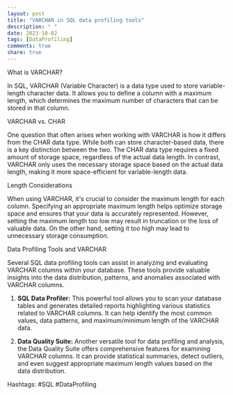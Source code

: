 ```yaml
---
layout: post
title: "VARCHAR in SQL data profiling tools"
description: " "
date: 2023-10-02
tags: [DataProfiling]
comments: true
share: true
---
```


What is VARCHAR?

In SQL, VARCHAR (Variable Character) is a data type used to store variable-length character data. It allows you to define a column with a maximum length, which determines the maximum number of characters that can be stored in that column. 

VARCHAR vs. CHAR

One question that often arises when working with VARCHAR is how it differs from the CHAR data type. While both can store character-based data, there is a key distinction between the two. The CHAR data type requires a fixed amount of storage space, regardless of the actual data length. In contrast, VARCHAR only uses the necessary storage space based on the actual data length, making it more space-efficient for variable-length data.

Length Considerations

When using VARCHAR, it's crucial to consider the maximum length for each column. Specifying an appropriate maximum length helps optimize storage space and ensures that your data is accurately represented. However, setting the maximum length too low may result in truncation or the loss of valuable data. On the other hand, setting it too high may lead to unnecessary storage consumption.

Data Profiling Tools and VARCHAR

Several SQL data profiling tools can assist in analyzing and evaluating VARCHAR columns within your database. These tools provide valuable insights into the data distribution, patterns, and anomalies associated with VARCHAR columns.

1. **SQL Data Profiler:** This powerful tool allows you to scan your database tables and generates detailed reports highlighting various statistics related to VARCHAR columns. It can help identify the most common values, data patterns, and maximum/minimum length of the VARCHAR data.

2. **Data Quality Suite:** Another versatile tool for data profiling and analysis, the Data Quality Suite offers comprehensive features for examining VARCHAR columns. It can provide statistical summaries, detect outliers, and even suggest appropriate maximum length values based on the data distribution.

Hashtags: #SQL #DataProfiling